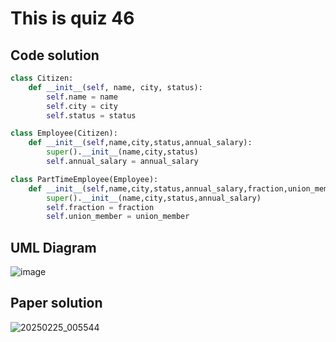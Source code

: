 # This is quiz 46

## Code solution
```.py
class Citizen:
    def __init__(self, name, city, status):
        self.name = name
        self.city = city
        self.status = status

class Employee(Citizen):
    def __init__(self,name,city,status,annual_salary):
        super().__init__(name,city,status)
        self.annual_salary = annual_salary

class PartTimeEmployee(Employee):
    def __init__(self,name,city,status,annual_salary,fraction,union_member):
        super().__init__(name,city,status,annual_salary)
        self.fraction = fraction
        self.union_member = union_member
```

## UML Diagram
![image](https://github.com/user-attachments/assets/1cf915e5-014f-48ef-8c68-186d15a930ae)

## Paper solution
![20250225_005544](https://github.com/user-attachments/assets/fcc3582c-90c9-4cdf-a91d-a3fd781f618e)
